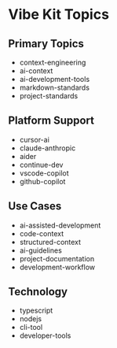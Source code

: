 # Vibe Kit Topics

## Primary Topics
- context-engineering
- ai-context
- ai-development-tools
- markdown-standards
- project-standards

## Platform Support
- cursor-ai
- claude-anthropic
- aider
- continue-dev
- vscode-copilot
- github-copilot

## Use Cases
- ai-assisted-development
- code-context
- structured-context
- ai-guidelines
- project-documentation
- development-workflow

## Technology
- typescript
- nodejs
- cli-tool
- developer-tools

